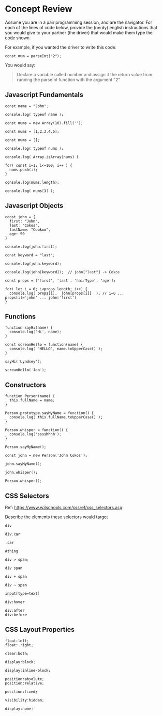 # Concept Review

Assume you are in a pair programming session, and are the navigator.  For each of the lines of code below, provide the (nerdy) english instructions that you would give to your partner (the driver) that would make them type the code shown.

For example, if you wanted the driver to write this code:

```
const num = parseInt("2");
```

You would say:
> Declare a variable called number and assign it the return value from running the parseInt function with the argument "2"


## Javascript Fundamentals

```
const name = "John";
```

```
console.log( typeof name );
```

```
const nums = new Array(10).fill('');
```

```
const nums = [1,2,3,4,5];
```

```
const nums = [];
```

```
console.log( typeof nums );
```

```
console.log( Array.isArray(nums) )
```

```
for( const i=1; i<=100; i++ ) {
  nums.push(i);
}
```

```
console.log(nums.length);
```

```
console.log( nums[3] );
```

## Javascript Objects

```
const john = {
  first: "John",
  last: "Cokos",
  lastName: "Cookoo",
  age: 50
}
```

```
console.log(john.first);
```

```
const keyword = "last";
```

```
console.log(john.keyword);
```

```
console.log(john[keyword]);  // john["last"] -> Cokos
```

```
const props = ['first', 'last', 'hairType', 'age'];
```

```
for( let i = 0; i<props.length; i++) {
  console.log( props[i],  john[props[i]]  ); // i=0 ... props[i]='john' ... john['first']
}
```

## Functions

```
function sayHi(name) {
  console.log('Hi', name);
}
```

```
const screamHello = function(name) {
  console.log( 'HELLO', name.toUpperCase() );
}
```

```
sayHi('Lyndsey');
```

```
screamHello('Jon');
```


## Constructors

```
function Person(name) {
  this.fullName = name;
}
```

```
Person.prototype.sayMyName = function() {
  console.log( this.fullName.toUpperCase() );
}
```

```
Person.whisper = function() {
  console.log('sssshhhh');
}
```


```
Person.sayMyName();
```

```
const john = new Person('John Cokos');
```

```
john.sayMyName();
```

```
john.whisper();
```

```
Person.whisper();
```


## CSS Selectors
Ref: https://www.w3schools.com/cssref/css_selectors.asp

Describe the elements these selectors would target

```
div
```

```
div.car
```

```
.car
```

```
#thing
```

```
div > span;
```

```
div span
```

```
div + span
```

```
div ~ span
```

```
input[type=text]
```

```
div:hover
```

```
div:after
div:before
```

## CSS Layout Properties

```
float:left;
float: right;
```

```
clear:both;
```

```
display:block;
````

```
display:inline-block;
```

```
position:absolute;
position:relative;
```

```
position:fixed;
```

```
visibility:hidden;
```

```
display:none;
```
